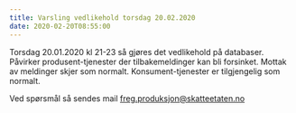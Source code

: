 ```yaml
---
title: Varsling vedlikehold torsdag 20.02.2020
date: 2020-02-20T08:55:00
---
```

Torsdag 20.01.2020 kl 21-23 så gjøres det vedlikehold på databaser. Påvirker produsent-tjenester der tilbakemeldinger kan bli forsinket. Mottak av meldinger skjer som normalt.
Konsument-tjenester er tilgjengelig som normalt.

Ved spørsmål så sendes mail freg.produksjon@skatteetaten.no
